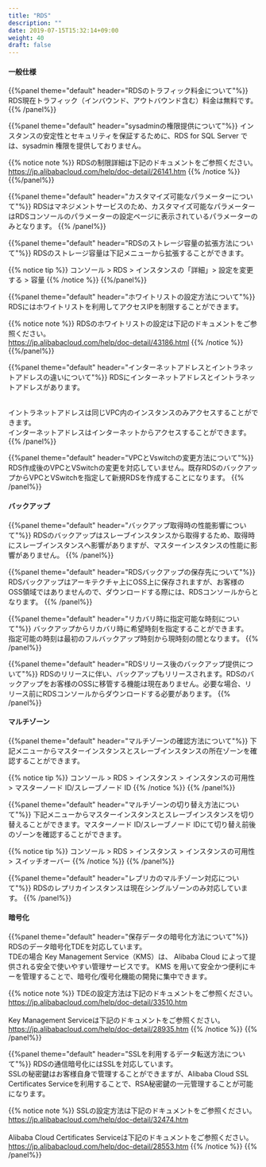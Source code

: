 ```yaml
---
title: "RDS"
description: ""
date: 2019-07-15T15:32:14+09:00
weight: 40
draft: false
---
```


#### 一般仕様
{{%panel theme="default" header="RDSのトラフィック料金について"%}}
RDS現在トラフィック（インバウンド、アウトバウンド含む）料金は無料です。
{{% /panel%}}

{{%panel theme="default" header="sysadminの権限提供について"%}}
インスタンスの安定性とセキュリティを保証するために、RDS for SQL Server では、sysadmin 権限を提供しておりません。

{{% notice note %}}
RDSの制限詳細は下記のドキュメントをご参照ください。<br>
https://jp.alibabacloud.com/help/doc-detail/26141.htm
{{% /notice %}}
{{%/panel%}}

{{%panel theme="default" header="カスタマイズ可能なパラメーターについて"%}}
RDSはマネジメントサービスのため、カスタマイズ可能なパラメーターはRDSコンソールのパラメーターの設定ページに表示されているパラメーターのみとなります。
{{% /panel%}}

{{%panel theme="default" header="RDSのストレージ容量の拡張方法について"%}}
RDSのストレージ容量は下記メニューから拡張することができます。

{{% notice tip %}}
コンソール > RDS > インスタンスの「詳細」> 設定を変更する > 容量
{{% /notice %}}
{{%/panel%}}

{{%panel theme="default" header="ホワイトリストの設定方法について"%}}
RDSにはホワイトリストを利用してアクセスIPを制限することができます。

{{% notice note %}}
RDSのホワイトリストの設定は下記のドキュメントをご参照ください。<br>
https://jp.alibabacloud.com/help/doc-detail/43186.html
{{% /notice %}}
{{%/panel%}}

{{%panel theme="default" header="インターネットアドレスとイントラネットアドレスの違いについて"%}}
RDSにインターネットアドレスとイントラネットアドレスがあります。<br><br>

イントラネットアドレスは同じVPC内のインスタンスのみアクセスすることができます。<br>
インターネットアドレスはインターネットからアクセスすることができます。
{{% /panel%}}

{{%panel theme="default" header="VPCとVswitchの変更方法について"%}}
RDS作成後のVPCとVSwitchの変更を対応していません。既存RDSのバックアップからVPCとVSwitchを指定して新規RDSを作成することになります。
{{% /panel%}}

#### バックアップ
{{%panel theme="default" header="バックアップ取得時の性能影響について"%}}
RDSのバックアップはスレーブインスタンスから取得するため、取得時にスレーブインスタンスへ影響がありますが、マスターインスタンスの性能に影響がありません。
{{% /panel%}}

{{%panel theme="default" header="RDSバックアップの保存先について"%}}
RDSバックアップはアーキテクチャ上にOSS上に保存されますが、お客様のOSS領域ではありませんので、ダウンロードする際には、RDSコンソールからとなります。
{{% /panel%}}

{{%panel theme="default" header="リカバリ時に指定可能な時刻について"%}}
バックアップからリカバリ時に希望時刻を指定することができます。<br>
指定可能の時刻は最初のフルバックアップ時刻から現時刻の間となります。
{{% /panel%}}

{{%panel theme="default" header="RDSリリース後のバックアップ提供について"%}}
RDSのリリースに伴い、バックアップもリリースされます。RDSのバックアップをお客様のOSSに移管する機能は現在ありません。必要な場合、リリース前にRDSコンソールからダウンロードする必要があります。
{{% /panel%}}

#### マルチゾーン
{{%panel theme="default" header="マルチゾーンの確認方法について"%}}
下記メニューからマスターインスタンスとスレーブインスタンスの所在ゾーンを確認することができます。

{{% notice tip %}}
コンソール > RDS > インスタンス > インスタンスの可用性 > マスターノード ID/スレーブノード ID
{{% /notice %}}
{{% /panel%}}

{{%panel theme="default" header="マルチゾーンの切り替え方法について"%}}
下記メニューからマスターインスタンスとスレーブインスタンスを切り替えることができます。マスターノード ID/スレーブノード IDにて切り替え前後のゾーンを確認することができます。

{{% notice tip %}}
コンソール > RDS > インスタンス > インスタンスの可用性 > スイッチオーバー
{{% /notice %}}
{{% /panel%}}

{{%panel theme="default" header="レプリカのマルチゾーン対応について"%}}
RDSのレプリカインスタンスは現在シングルゾーンのみ対応しています。
{{% /panel%}}

#### 暗号化
{{%panel theme="default" header="保存データの暗号化方法について"%}}
RDSのデータ暗号化TDEを対応しています。<br>
TDEの場合 Key Management Service（KMS）は、 Alibaba Cloud によって提供される安全で使いやすい管理サービスです。 KMS を用いて安全かつ便利にキーを管理することで、暗号化/復号化機能の開発に集中できます。

{{% notice note %}}
TDEの設定方法は下記のドキュメントをご参照ください。<br>
https://jp.alibabacloud.com/help/doc-detail/33510.htm<br><br>
Key Management Serviceは下記のドキュメントをご参照ください。<br>
https://jp.alibabacloud.com/help/doc-detail/28935.htm
{{% /notice %}}
{{% /panel%}}

{{%panel theme="default" header="SSLを利用するデータ転送方法について"%}}
RDSの通信暗号化にはSSLを対応しています。<br>
SSLの秘密鍵はお客様自身で管理することができますが、Alibaba Cloud SSL Certificates Serviceを利用することで、RSA秘密鍵の一元管理することが可能になります。

{{% notice note %}}
SSLの設定方法は下記のドキュメントをご参照ください。<br>
https://jp.alibabacloud.com/help/doc-detail/32474.htm<br><br>
Alibaba Cloud Certificates Serviceは下記のドキュメントをご参照ください。<br>
https://jp.alibabacloud.com/help/doc-detail/28553.htm
{{% /notice %}}
{{% /panel%}}
